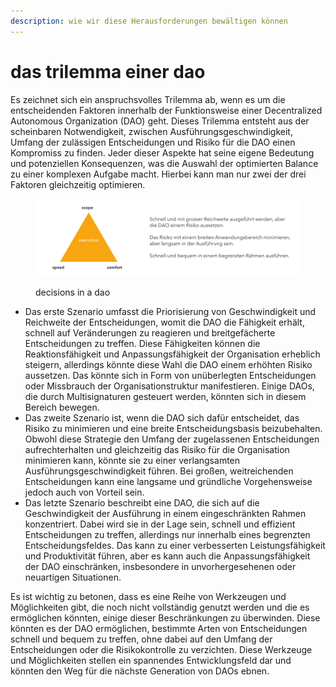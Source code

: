 ```yaml
---
description: wie wir diese Herausforderungen bewältigen können
---
```


# das trilemma einer dao

Es zeichnet sich ein anspruchsvolles Trilemma ab, wenn es um die entscheidenden Faktoren innerhalb der Funktionsweise einer Decentralized Autonomous Organization (DAO) geht. Dieses Trilemma entsteht aus der scheinbaren Notwendigkeit, zwischen Ausführungsgeschwindigkeit, Umfang der zulässigen Entscheidungen und Risiko für die DAO einen Kompromiss zu finden. Jeder dieser Aspekte hat seine eigene Bedeutung und potenziellen Konsequenzen, was die Auswahl der optimierten Balance zu einer komplexen Aufgabe macht. Hierbei kann man nur zwei der drei Faktoren gleichzeitig optimieren.

<figure><img src="../.gitbook/assets/image (1).png" alt=""><figcaption><p>decisions in a dao</p></figcaption></figure>

* Das erste Szenario umfasst die Priorisierung von Geschwindigkeit und Reichweite der Entscheidungen, womit die DAO die Fähigkeit erhält, schnell auf Veränderungen zu reagieren und breitgefächerte Entscheidungen zu treffen. Diese Fähigkeiten können die Reaktionsfähigkeit und Anpassungsfähigkeit der Organisation erheblich steigern, allerdings könnte diese Wahl die DAO einem erhöhten Risiko aussetzen. Das könnte sich in Form von unüberlegten Entscheidungen oder Missbrauch der Organisationstruktur manifestieren. Einige DAOs, die durch Multisignaturen gesteuert werden, könnten sich in diesem Bereich bewegen.
* Das zweite Szenario ist, wenn die DAO sich dafür entscheidet, das Risiko zu minimieren und eine breite Entscheidungsbasis beizubehalten. Obwohl diese Strategie den Umfang der zugelassenen Entscheidungen aufrechterhalten und gleichzeitig das Risiko für die Organisation minimieren kann, könnte sie zu einer verlangsamten Ausführungsgeschwindigkeit führen. Bei großen, weitreichenden Entscheidungen kann eine langsame und gründliche Vorgehensweise jedoch auch von Vorteil sein.
* Das letzte Szenario beschreibt eine DAO, die sich auf die Geschwindigkeit der Ausführung in einem eingeschränkten Rahmen konzentriert. Dabei wird sie in der Lage sein, schnell und effizient Entscheidungen zu treffen, allerdings nur innerhalb eines begrenzten Entscheidungsfeldes. Das kann zu einer verbesserten Leistungsfähigkeit und Produktivität führen, aber es kann auch die Anpassungsfähigkeit der DAO einschränken, insbesondere in unvorhergesehenen oder neuartigen Situationen.

Es ist wichtig zu betonen, dass es eine Reihe von Werkzeugen und Möglichkeiten gibt, die noch nicht vollständig genutzt werden und die es ermöglichen könnten, einige dieser Beschränkungen zu überwinden. Diese könnten es der DAO ermöglichen, bestimmte Arten von Entscheidungen schnell und bequem zu treffen, ohne dabei auf den Umfang der Entscheidungen oder die Risikokontrolle zu verzichten. Diese Werkzeuge und Möglichkeiten stellen ein spannendes Entwicklungsfeld dar und könnten den Weg für die nächste Generation von DAOs ebnen.
